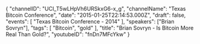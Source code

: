 {
    "channelID": "UCI_T5wLHpVh6URSkxG6-x_g",
    "channelName": "Texas Bitcoin Conference",
    "date": "2015-01-25T22:14:53.000Z",
    "draft": false,
    "events": [
        "Texas Bitcoin Conference - 2014"
    ],
    "speakers": ["Brian Sovryn"],
    "tags": [
        "Bitcoin",
        "gold"
    ],
    "title": "Brian Sovryn - Is Bitcoin More Real Than Gold?",
    "youtubeID": "fnDn7MFcYkw"
}
